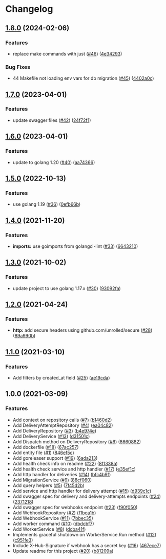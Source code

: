 # Changelog

## [1.8.0](https://github.com/allisson/postmand/compare/v1.7.0...v1.8.0) (2024-02-06)


### Features

* replace make commands with just ([#46](https://github.com/allisson/postmand/issues/46)) ([4e34293](https://github.com/allisson/postmand/commit/4e342938cd3b138e66f4b1952de6e6b0867bb4ae))


### Bug Fixes

* 44 Makefile not loading env vars for db migration ([#45](https://github.com/allisson/postmand/issues/45)) ([4402a0c](https://github.com/allisson/postmand/commit/4402a0cc49a96e13f5679582494e52edd5b55292))

## [1.7.0](https://github.com/allisson/postmand/compare/v1.6.0...v1.7.0) (2023-04-01)


### Features

* update swagger files ([#42](https://github.com/allisson/postmand/issues/42)) ([24f72f1](https://github.com/allisson/postmand/commit/24f72f1756a3ead7b44409220b60226f3fffccff))

## [1.6.0](https://github.com/allisson/postmand/compare/v1.5.0...v1.6.0) (2023-04-01)


### Features

* update to golang 1.20 ([#40](https://github.com/allisson/postmand/issues/40)) ([aa74366](https://github.com/allisson/postmand/commit/aa743668a09c46c57dff7a590601f50082134def))

## [1.5.0](https://github.com/allisson/postmand/compare/v1.4.0...v1.5.0) (2022-10-13)


### Features

* use golang 1.19 ([#36](https://github.com/allisson/postmand/issues/36)) ([0efb66b](https://github.com/allisson/postmand/commit/0efb66b00c3f09e5f493cbe64d5777fa5fe486e1))

## [1.4.0](https://www.github.com/allisson/postmand/compare/v1.3.0...v1.4.0) (2021-11-20)


### Features

* **imports:** use goimports from golangci-lint ([#33](https://www.github.com/allisson/postmand/issues/33)) ([6643210](https://www.github.com/allisson/postmand/commit/6643210fd877affb2a319b16a4aea211414fac08))

## [1.3.0](https://www.github.com/allisson/postmand/compare/v1.2.0...v1.3.0) (2021-10-02)


### Features

* update project to use golang 1.17.x ([#30](https://www.github.com/allisson/postmand/issues/30)) ([93092fa](https://www.github.com/allisson/postmand/commit/93092faf2fb73d85aa63d49315f3b75f1bf1a875))

## [1.2.0](https://www.github.com/allisson/postmand/compare/v1.1.0...v1.2.0) (2021-04-24)


### Features

* **http:** add secure headers using github.com/unrolled/secure ([#28](https://www.github.com/allisson/postmand/issues/28)) ([89a990b](https://www.github.com/allisson/postmand/commit/89a990b1695ffd99356c7d78fd2bef7af5737be7))

## [1.1.0](https://www.github.com/allisson/postmand/compare/v1.0.0...v1.1.0) (2021-03-10)


### Features

* Add filters by created_at field ([#25](https://www.github.com/allisson/postmand/issues/25)) ([ae19cda](https://www.github.com/allisson/postmand/commit/ae19cda025a014d5032111f4e0b237657a250462))

## 1.0.0 (2021-03-09)


### Features

* Add context on repository calls ([#7](https://www.github.com/allisson/postmand/issues/7)) ([b1460d2](https://www.github.com/allisson/postmand/commit/b1460d214cc54897009c89c44462c91d328974c7))
* Add DeliveryAttemptRepository ([#4](https://www.github.com/allisson/postmand/issues/4)) ([ea04c82](https://www.github.com/allisson/postmand/commit/ea04c82488b5f1b8cf9f0955e44db8e3edebb705))
* Add DeliveryRepository ([#3](https://www.github.com/allisson/postmand/issues/3)) ([b4e974e](https://www.github.com/allisson/postmand/commit/b4e974e526f1fbae3394f7e1fd389a4e61a6448f))
* Add DeliveryService ([#13](https://www.github.com/allisson/postmand/issues/13)) ([d31501c](https://www.github.com/allisson/postmand/commit/d31501c03320db36f101aaaa67c76fc515a55e00))
* Add Dispatch method on DeliveryRepository ([#6](https://www.github.com/allisson/postmand/issues/6)) ([8660882](https://www.github.com/allisson/postmand/commit/8660882c5d58d792aaa196655dd7bdcfd5dbaeff))
* Add dockerfile ([#18](https://www.github.com/allisson/postmand/issues/18)) ([67ac257](https://www.github.com/allisson/postmand/commit/67ac25740cff5add36785565835a708efe5ecc99))
* Add entity file ([#1](https://www.github.com/allisson/postmand/issues/1)) ([846ef5c](https://www.github.com/allisson/postmand/commit/846ef5c0e7d9249f79b1eca5ca9b53aeae83687b))
* Add goreleaser support ([#19](https://www.github.com/allisson/postmand/issues/19)) ([6ada213](https://www.github.com/allisson/postmand/commit/6ada2132f3934d8718cee246e2602f2abd29cd36))
* Add health check info on readme ([#22](https://www.github.com/allisson/postmand/issues/22)) ([8f1338a](https://www.github.com/allisson/postmand/commit/8f1338af63bf3834b899ea45f1bc85365bb7f599))
* Add health check service and http handler ([#17](https://www.github.com/allisson/postmand/issues/17)) ([e35ef1c](https://www.github.com/allisson/postmand/commit/e35ef1cba5f2b7dc07af896f41bbdd988f26f8f7))
* Add http handler for deliveries ([#14](https://www.github.com/allisson/postmand/issues/14)) ([bfc4b9f](https://www.github.com/allisson/postmand/commit/bfc4b9f0bd1474acc1eddba91e5d6de6a418150c))
* Add MigrationService ([#9](https://www.github.com/allisson/postmand/issues/9)) ([88cf060](https://www.github.com/allisson/postmand/commit/88cf060b702b101a454f468243cc025b351e7fe8))
* Add query helpers ([#5](https://www.github.com/allisson/postmand/issues/5)) ([7f45d2b](https://www.github.com/allisson/postmand/commit/7f45d2b4b4da96f2027e6633d45dcfbeea31eca9))
* Add service and http handler for delivery attempt ([#15](https://www.github.com/allisson/postmand/issues/15)) ([d939c1c](https://www.github.com/allisson/postmand/commit/d939c1c3cefbd72b22af251a460f2a994b954005))
* Add swagger spec for delivery and delivery-attempts endpoints ([#24](https://www.github.com/allisson/postmand/issues/24)) ([2371218](https://www.github.com/allisson/postmand/commit/237121846e19214dd088d8a8d9dc8f6c65684531))
* Add swagger spec for webhooks endpoint ([#23](https://www.github.com/allisson/postmand/issues/23)) ([f90f050](https://www.github.com/allisson/postmand/commit/f90f0504bcdce2dad67aeb9a7c4b221014435fd3))
* Add WebhookRepository ([#2](https://www.github.com/allisson/postmand/issues/2)) ([f1bea1b](https://www.github.com/allisson/postmand/commit/f1bea1bd5301c85c9da434c46a6faf193321521c))
* Add WebhookService ([#11](https://www.github.com/allisson/postmand/issues/11)) ([7bbec35](https://www.github.com/allisson/postmand/commit/7bbec3591ff386ecac10d4af68552346cd150341))
* Add worker command ([#10](https://www.github.com/allisson/postmand/issues/10)) ([dbdcbf7](https://www.github.com/allisson/postmand/commit/dbdcbf7975283fa097af2b20a4e88bfbba363635))
* Add WorkerService ([#8](https://www.github.com/allisson/postmand/issues/8)) ([dcba41f](https://www.github.com/allisson/postmand/commit/dcba41f7adf9642f31061c0873db9f1d88465513))
* Implements graceful shutdown on WorkerService.Run method ([#12](https://www.github.com/allisson/postmand/issues/12)) ([c951fe3](https://www.github.com/allisson/postmand/commit/c951fe3faa119777614d3bac2338c505913c62d8))
* Include X-Hub-Signature if webhook has a secret key ([#16](https://www.github.com/allisson/postmand/issues/16)) ([467ece7](https://www.github.com/allisson/postmand/commit/467ece7b7544b5f29c73cdd2f3f8aa851b2851e9))
* Update readme for this project ([#20](https://www.github.com/allisson/postmand/issues/20)) ([b81209a](https://www.github.com/allisson/postmand/commit/b81209a2bd972fca52973c6e2e2671671d89862f))
